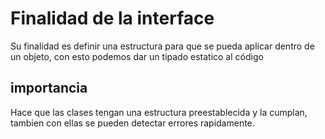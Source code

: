 # Finalidad de la interface
Su finalidad es definir una estructura para que se pueda aplicar dentro de un objeto,
con esto podemos dar un tipado estatico al código

## importancia 

Hace que las clases tengan una estructura preestablecida y la cumplan, tambien con ellas se pueden detectar errores rapidamente.